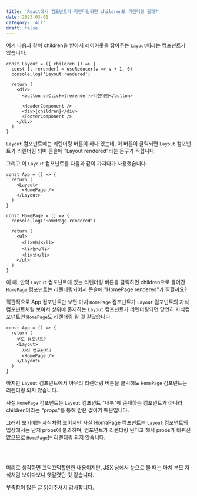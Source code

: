 ```yaml
---
title: 'React에서 컴포넌트가 리렌더링되면 children도 리렌더링 될까?'
date: 2023-03-01
category: 'All'
draft: false
---
```


여기 다음과 같이 children을 받아서 레이아웃을 잡아주는 `Layout`이라는 컴포넌트가 있습니다.

```tsx
const Layout = ({ children }) => {
  const [, rerender] = useReducer(v => v + 1, 0)
  console.log('Layout rendered')

  return (
    <div>
      <button onClick={rerender}>리렌더링</button>

      <HeaderComponent />
      <div>{children}</div>
      <FooterComponent />
    </div>
  )
}
```

`Layout` 컴포넌트에는 리렌더링 버튼이 하나 있는데, 이 버튼이 클릭되면 `Layout` 컴포넌트가 리렌더링 되며 콘솔에 "Layout rendered"라는 문구가 찍힙니다.

그리고 이 `Layout` 컴포넌트를 다음과 같이 가져다가 사용했습니다.

```tsx
const App = () => {
  return (
    <Layout>
      <HomePage />
    </Layout>
  )
}

const HomePage = () => {
  console.log('HomePage rendered')

  return (
    <ul>
      <li>하나</li>
      <li>둘</li>
      <li>셋</li>
    </ul>
  )
}
```

이 때, 만약 `Layout` 컴포넌트에 있는 리렌더링 버튼을 클릭하면 children으로 들어간 `HomePage` 컴포넌트는 리렌더링되어서 콘솔에 "HomePage rendered"가 찍힐까요?

직관적으로 App 컴포넌트만 보면 마치 `HomePage` 컴포넌트가 `Layout` 컴포넌트의 자식 컴포넌트처럼 보여서 상위에 존재하는 `Layout` 컴포넌트가 리렌더링되면 당연히 자식컴포넌트인 `HomePage`도 리렌더링 될 것 같았습니다.

```tsx
const App = () => {
  return (
    부모 컴포넌트?
    <Layout>
      자식 컴포넌트?
      <HomePage />
    </Layout>
  )
}
```

하지만 `Layout` 컴포넌트에서 아무리 리렌더링 버튼을 클릭해도 `HomePage` 컴포넌트는 리렌더링 되지 않습니다.

사실 `HomePage` 컴포넌트는 `Layout` 컴포넌트 "내부"에 존재하는 컴포넌트가 아니라 children이라는 "props"를 통해 받은 값이기 때문입니다.

그래서 보기에는 자식처럼 보이지만 사실 HomaPage 컴포넌트는 `Layout` 컴포넌트의 입장에서는 단지 props에 불과하며, 컴포넌트가 리렌더링 된다고 해서 props가 바뀌진 않으므로 `HomePage`는 리렌더링 되지 않습니다.

<br /><br />

머리로 생각하면 끄덕끄덕할만한 내용이지만, JSX 상에서 눈으로 볼 때는 마치 부모 자식처럼 보이다보니 헷갈렸던 것 같습니다.

부족함이 많은 글 읽어주셔서 감사합니다.
